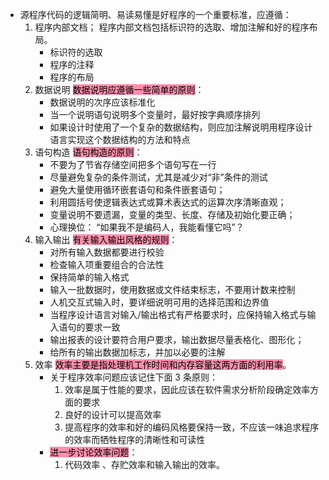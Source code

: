 - 源程序代码的逻辑简明、易读易懂是好程序的一个重要标准，应遵循：
	1. 程序内部文档；
		程序内部文档包括标识符的选取、增加注解和好的程序布局。
		- 标识符的选取
		- 程序的注释
		- 程序的布局
	2. 数据说明
		<mark style="background: #FF5582A6;">数据说明应遵循一些简单的原则</mark>：
		- 数据说明的次序应该标准化
		- 当一个说明语句说明多个变量时，最好按字典顺序排列
		- 如果设计时使用了一个复杂的数据结构，则应加注解说明用程序设计语言实现这个数据结构的方法和特点
	3. 语句构造
		<mark style="background: #FF5582A6;">语句构造的原则</mark>：
		- 不要为了节省存储空间把多个语句写在一行
		- 尽量避免复杂的条件测试，尤其是减少对“非”条件的测试
		- 避免大量使用循环嵌套语句和条件嵌套语句；
		- 利用圆括号使逻辑表达式或算术表达式的运算次序清晰直观；
		- 变量说明不要遗漏，变量的类型、长度、存储及初始化要正确；
		- 心理换位： “如果我不是编码人，我能看懂它吗”？
	4. 输入输出
		<mark style="background: #FF5582A6;">有关输入输出风格的规则</mark>：
		- 对所有输入数据都要进行校验
		- 检查输入项重要组合的合法性
		- 保持简单的输入格式
		- 输入一批数据时，使用数据或文件结束标志，不要用计数来控制
		- 人机交互式输入时，要详细说明可用的选择范围和边界值
		- 当程序设计语言对输入/输出格式有严格要求时，应保持输入格式与输入语句的要求一致
		- 输出报表的设计要符合用户要求，输出数据尽量表格化、图形化；
		- 给所有的输出数据加标志，并加以必要的注解
	5. 效率
		<mark style="background: #FF5582A6;">效率主要是指处理机工作时间和内存容量这两方面的利用率</mark>。
		- 关于程序效率问题应该记住下面 3 条原则：
			1. 效率是属于性能的要求，因此应该在软件需求分析阶段确定效率方面的要求
			2. 良好的设计可以提高效率
			3. 提高程序的效率和好的编码风格要保持一致，不应该一味追求程序的效率而牺牲程序的清晰性和可读性
		- <mark style="background: #FF5582A6;">进一步讨论效率问题</mark>：
			1. 代码效率 、存贮效率和输入输出的效率。